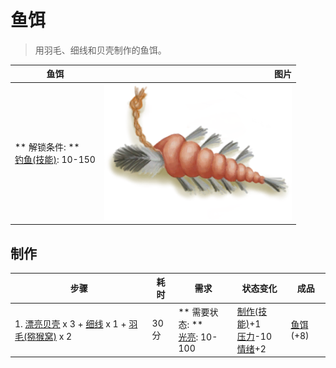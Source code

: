 # 鱼饵  
> 用羽毛、细线和贝壳制作的鱼饵。  
  
  鱼饵  |   图片   
 ----  |  ----:   
 ** 解锁条件: **<br>[钓鱼(技能)](Skill_Fishing.md): 10-150  |  <img decoding="async" src="Sprite/FishBait.png" href="a.md" style="max-width:300px;max-height:300px;">   
  
## 制作  
步骤  |  耗时  |  需求  |  状态变化  |  成品  
----  |  ----  |  ----  |  ----  |  ----  
1. [漂亮贝壳](SeashellsPretty.md) x 3 + [细线](CordFiber.md) x 1 + [羽毛(猕猴窝)](Feathers.md) x 2  |  30分  |  ** 需要状态: **<br>[光亮](Light.md): 10-100  |  [制作(技能)](Skill_Crafting.md)+1<br>[压力](Stress.md)-10<br>[情绪](Morale.md)+2  |  [鱼饵](FishBait.md)(+8)  


<script>document.title="鱼饵 - 卡牌生存百科 Card Survival Wiki";</script>